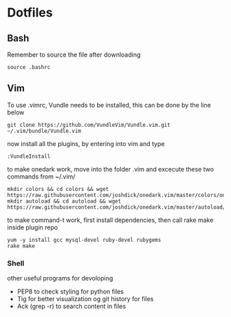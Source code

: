 # Dotfiles

## Bash
Remember to source the file after downloading
```
source .bashrc
```

## Vim
To use .vimrc, Vundle needs to be installed, this can be done by the line below
```
git clone https://github.com/VundleVim/Vundle.vim.git ~/.vim/bundle/Vundle.vim
```
now install all the plugins, by entering into vim and type
```
:VundleInstall
```
to make onedark work, move into the folder .vim and excecute these two commands from ~/.vim/
```
mkdir colors && cd colors && wget https://raw.githubusercontent.com/joshdick/onedark.vim/master/colors/onedark.vim
mkdir autoload && cd autoload && wget https://raw.githubusercontent.com/joshdick/onedark.vim/master/autoload/onedark.vim
```
to make command-t work, first install dependencies, then call rake make inside plugin repo
```
yum -y install gcc mysql-devel ruby-devel rubygems
rake make
```

### Shell
other useful programs for devoloping

* PEP8 to check styling for python files
* Tig for better visualization og git history for files
* Ack (grep -r) to search content in files 
